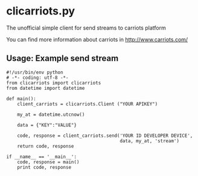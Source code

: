 clicarriots.py
===============

The unofficial simple client for send streams to carriots platform

You can find more information about carriots in http://www.carriots.com/

Usage: Example send stream
--------------------------
	#!/usr/bin/env python
	# -*- coding: utf-8 -*-
	from clicarriots import clicarriots
	from datetime import datetime

	def main():
	    client_carriots = clicarriots.Client ("YOUR APIKEY")
	    
	    my_at = datetime.utcnow()
	    
	    data = {"KEY":"VALUE"}
	    
	    code, response = client_carriots.send('YOUR ID DEVELOPER DEVICE', 
	    									  data, my_at, 'stream')
	    return code, response
	
	if __name__ == '__main__':
	    code, response = main()
	    print code, response
		
